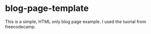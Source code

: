 # blog-page-template
This is a simple, HTML only blog page example. I used the tuorial from freecodecamp.
